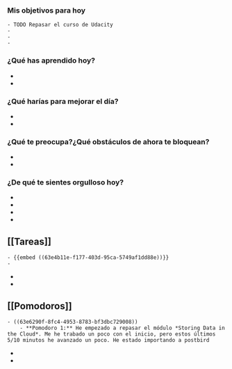### Mis objetivos para hoy
	- TODO Repasar el curso de Udacity
	-
	-
	-
### ¿Qué has aprendido hoy?
-
-
### ¿Qué harías para mejorar el día?
-
-
### ¿Qué te preocupa?¿Qué obstáculos de ahora te bloquean?
-
-
### ¿De qué te sientes orgulloso hoy?
-
-
-
-
## [[Tareas]]
	- {{embed ((63e4b11e-f177-403d-95ca-5749af1dd88e))}}
	-
-
-
## [[Pomodoros]]
	- ((63e6290f-8fc4-4953-8783-bf3dbc729008))
		- **Pomodoro 1:** He empezado a repasar el módulo *Storing Data in the Cloud*. Me he trabado un poco con el inicio, pero estos últimos 5/10 minutos he avanzado un poco. He estado importando a postbird
-
-